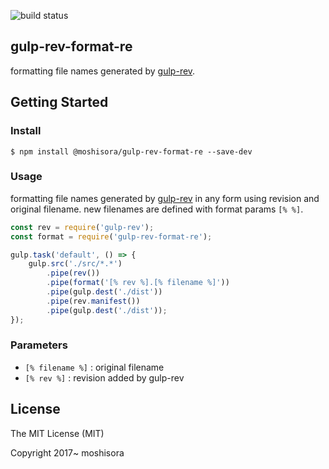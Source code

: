![build status](https://github.com/moshisora/gulp-rev-format-re/workflows/Node.js%20CI/badge.svg)

## gulp-rev-format-re

formatting file names generated by [gulp-rev](https://github.com/sindresorhus/gulp-rev).

## Getting Started

### Install

```
$ npm install @moshisora/gulp-rev-format-re --save-dev
```

### Usage

formatting file names generated by [gulp-rev](https://github.com/sindresorhus/gulp-rev) in any form using revision and original filename. new filenames are defined with format params `[% %]`.

```javascript
const rev = require('gulp-rev');
const format = require('gulp-rev-format-re');

gulp.task('default', () => {
    gulp.src('./src/*.*')
        .pipe(rev())
        .pipe(format('[% rev %].[% filename %]'))
        .pipe(gulp.dest('./dist'))
        .pipe(rev.manifest())
        .pipe(gulp.dest('./dist'));
});
```
### Parameters

* `[% filename %]` : original filename
* `[% rev %]` : revision added by gulp-rev


## License

The MIT License (MIT)

Copyright 2017~ moshisora

